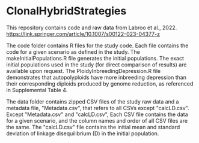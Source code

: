 # ClonalHybridStrategies
This repository contains code and raw data from Labroo et al., 2022. https://link.springer.com/article/10.1007/s00122-023-04377-z

The code folder contains R files for the study code. Each file contains the code for a given scenario as defined in the study. The makeInitialPopulations.R file
generates the initial populations. The exact initial populations used in the study (for direct comparison of results) are available upon request. The PloidyInbreedingDepression.R file demonstrates that autopolyploids have more inbreeding depression than their corresponding diploids produced by genome reduction, as referenced in Supplemental Table 4.

The data folder contains zipped CSV files of the study raw data and a metadata file, "Metadata.csv", that refers to all CSVs except "calcLD.csv". Except "Metadata.csv" and "calcLD.csv", Each CSV file contains the data for a given scenario, and the column names and order of all CSV files are the same. The "calcLD.csv" file contains the initial mean and standard deviation of linkage disequilibrium (D) in the initial population.


